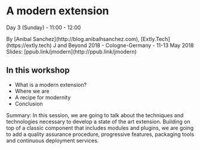 # A modern extension <!-- .slide: data-background-repeat="no-repeat" data-background-image="images/00-home/jab18_logo.png" data-background-size="auto auto" data-background-position="100% 5%" -->

Day 3 (Sunday) - 11:00 - 12:00

<!-- .element: class="small" --> By [Anibal Sanchez](http://blog.anibalhsanchez.com), [Extly.Tech](https://extly.tech)

<!-- .element: class="small" --> J and Beyond 2018 - Cologne-Germany - 11-13 May 2018

<!-- .element: class="small" --> Slides: [ppub.link/jmodern](http://ppub.link/jmodern)


## In this workshop

- What is a modern extension?
- Where we are
- A recipe for modernity
- Conclusion

<!-- .element: class="small" --> Summary: In this session, we are going to talk about the techniques and technologies necessary to develop a state of the art extension. Building on top of a classic component that includes modules and plugins, we are going to add a quality assurance procedure, progressive features, packaging tools and continuous deployment services.
